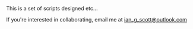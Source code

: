 This is a set of scripts designed etc...

If you're interested in collaborating, email me at ian_g_scott@outlook.com
